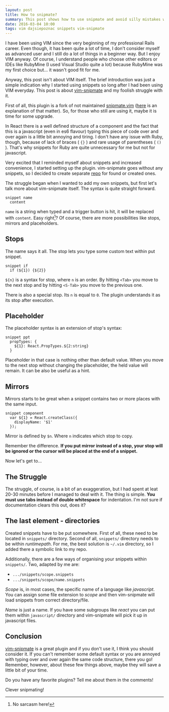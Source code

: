 ```yaml
---
layout: post
title: How to snipmate?
summary: This post shows how to use snipmate and avoid silly mistakes which can be made by person who use it for the first time.
date: 2016-03-04 10:00
tags: vim dajsiepoznac snippets vim-snipmate
---
```


I have been using VIM since the very beginning of my professional Rails career. Even though, it has been quite a lot of time, I don't consider myself as advanced user and I still do a lot of things in a beginner way. But I enjoy VIM anyway. Of course, I understand people who choose other editors or IDEs like RubyMine (I used Visual Studio quite a lot) because RubyMine was my first choice but... it wasn't good fit for me. 

Anyway, this post isn't about VIM itself. The brief introduction was just a simple indication why I started using snippets so long after I had been using VIM everyday. This post is about [vim-snipmate](https://github.com/garbas/vim-snipmate) and my foolish struggle with it.

First of all, this plugin is a fork of not maintained [snipmate.vim](https://github.com/msanders/snipmate.vim) ([here](https://github.com/msanders/snipmate.vim/pull/67) is an explanation of that matter). So, for those who still are using it, maybe it is time for some upgrade.

In React there is a well defined structure of a component and the fact that this is a javascript (even in es6 flavour) typing this piece of code over and over again is a little bit annoying and tiring. I don't have any issue with Ruby, though, because of lack of braces ( `{}` ) and rare usage of parentheses ( `()` ). That's why snippets for Ruby are quite unnecessary for me but not for javascript.

Very excited that I reminded myself about snippets and increased convenience, I started setting up the plugin. vim-snipmate goes without any snippets, so I decided to create separate [repo](https://github.com/luckyluk92/snippets) for found or created ones.

The struggle began when I wanted to add my own snippets, but first let's talk more about vim-snipmate itself. The syntax is quite straight forward.

```
snippet name
  content
```

`name` is a string when typed and a trigger button is hit, it will be replaced with `content`. Easy right[^1]? Of course, there are more possibilities like stops, mirrors and placeholders.

## Stops
The name says it all. The stop lets you type some custom text within put snippet.

```
snippet if
  if (${1}) {${2}}
```

`${n}` is a syntax for stop, where `n` is an order. By hitting `<Tab>` you move to the next stop and by hitting `<S-Tab>` you move to the previous one.

There is also a special stop. Its `n` is equal to `0`. The plugin understands it as its stop after execution.

## Placeholder
The placeholder syntax is an extension of stop's syntax:

```
snippet ppt
  propTypes: {
    ${1}: React.PropTypes.${2:string}
  }
```

Placeholder in that case is nothing other than default value. When you move to the next stop without changing the placeholder, the held value will remain. It can be also be useful as a hint.

## Mirrors
Mirrors starts to be great when a snippet contains two or more places with the same input.

```
snippet component
  var ${1} = React.createClass({
    displayName: '$1'
  });
```

Mirror is defined by `$n`. Where `n` indicates which stop to copy.

Remember the difference. **If you put mirror instead of a stop, your stop will be ignored or the cursor will be placed at the end of a snippet.**

Now let's get to...

## The Struggle
The struggle, of course, is a bit of an exaggeration, but I had spent at leat 20-30 minutes before I managed to deal with it. The thing is simple. **You must use tabs instead of double whitespace** for indentation. I'm not sure if documentation clears this out, does it?

## The last element - directories
Created snippets have to be put somewhere. First of all, these need to be located in `snippets/` directory. Second of all, `snippets/` directory needs to be within *runtimepath*. For me, the best solution is `~/.vim` directory, so I added there a symbolic link to my repo.

Additionally, there are a few ways of organising your snippets within `snippets/`. Two, adapted by me are:

* `.../snippets/scope.snippets`
* `.../snippets/scope/name.snippets`

*Scope* is, in most cases, the specific name of a language like *javascript*. You can assign some file extension to *scope* and then vim-snipmate will load snippets from correct directory/file.

*Name* is just a name. If you have some subgroups like *react* you can put them within `javascript/` directory and vim-snipmate will pick it up in javascript files.

## Conclusion
[vim-snipmate](https://github.com/garbas/vim-snipmate) is a great plugin and if you don't use it, I think you should consider it. If you can't remember some default syntax or you are annoyed with typing over and over again the same code structure, there you go! Remember, however, about these few things above, maybe they will save a little bit of your time.

Do you have any favorite plugins? Tell me about them in the comments!

Clever snipmating!

[^1]: No sarcasm here!
